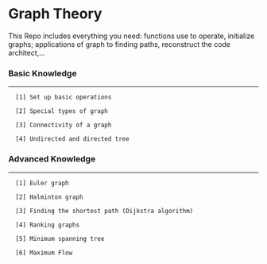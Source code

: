 # Graph Theory 

This Repo includes everything you need: functions use to operate, initialize graphs; applications of graph to finding paths, reconstruct the code architect,...

### **Basic Knowledge**
---

      [1] Set up basic operations
      
      [2] Special types of graph
      
      [3] Connectivity of a graph
      
      [4] Undirected and directed tree

### **Advanced Knowledge**
---

      [1] Euler graph
      
      [2] Halminton graph
      
      [3] Finding the shortest path (Dijkstra algorithm)
      
      [4] Ranking graphs
      
      [5] Minimum spanning tree
      
      [6] Maximum Flow

